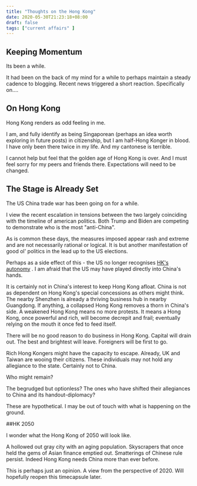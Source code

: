 ```yaml
---
title: "Thoughts on the Hong Kong"
date: 2020-05-30T21:23:18+08:00
draft: false
tags: ["current affairs" ]
---
```

## Keeping Momentum
Its been a while.

It had been on the back of my mind for a while to perhaps maintain a steady cadence to blogging. Recent news triggered a short reaction. Specifically on....

## On Hong Kong

Hong Kong renders as odd feeling in me. 

I am, and fully identify as being Singaporean (perhaps an idea worth exploring in future posts) in citizenship, but I am half-Hong Konger in blood. 
I have only been there twice in my life. And my cantonese is terrible. 

I cannot help but feel that the golden age of Hong Kong is over. And I must feel sorry for my peers and friends there. Expectations will need to be changed. 

## The Stage is Already Set

The US China trade war has been going on for a while. 

I view the recent escalation in tensions between the two largely coinciding with the timeline of american politics. Both Trump and Biden are competing to demonstrate who is the most "anti-China". 

As is common these days, the measures imposed appear rash and extreme and are not necessarily rational or logical. It is but another manifestation of good ol' politics in the lead up to the US elections.

Perhaps as a side effect of this - the US no longer recognises [HK's autonomy](https://thediplomat.com/2020/05/the-us-no-longer-considers-hong-kong-autonomous-what-does-that-mean/) . I am afraid that the US may have played directly into China's hands. 

It is certainly not in China's interest to keep Hong Kong afloat. China is not as dependent on Hong Kong's special concessions as others might think. 
The nearby Shenzhen is already a thriving business hub in nearby Guangdong. If anything, a collapsed Hong Kong removes a thorn in China's side. A weakened Hong Kong means no more protests. It means a Hong Kong, once powerful and rich, will become decrepit and frail; eventually relying on the mouth it once fed to feed itself.

There will be no good reason to do business in Hong Kong. Capital will drain out. The best and brightest will leave.
Foreigners will be first to go. 

Rich Hong Kongers might have the capacity to escape. Already, UK and Taiwan are wooing their citizens. These individuals may not hold any allegiance to the state. Certainly not to China.

Who might remain? 

The begrudged but optionless? The ones who have shifted their allegiances to China and its handout-diplomacy?

These are hypothetical. I may be out of touch with what is happening on the ground. 

##HK 2050

I wonder what the Hong Kong of 2050 will look like. 

A hollowed out gray city with an aging population. Skyscrapers that once held the gems of Asian finance emptied out.
Smatterings of Chinese rule persist. Indeed Hong Kong needs China more than ever before.


This is perhaps just an opinion. A view from the perspective of 2020. Will hopefully reopen this timecapsule later. 
